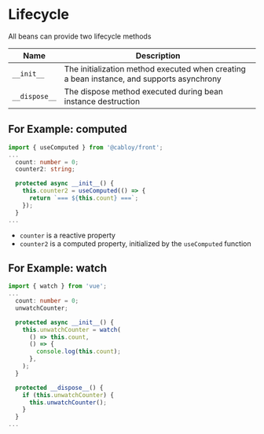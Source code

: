 # Lifecycle

All beans can provide two lifecycle methods

| Name          | Description                                                                               |
| ------------- | ----------------------------------------------------------------------------------------- |
| `__init__`    | The initialization method executed when creating a bean instance, and supports asynchrony |
| `__dispose__` | The dispose method executed during bean instance destruction                              |

## For Example: computed

```typescript
import { useComputed } from '@cabloy/front';
...
  count: number = 0;
  counter2: string;

  protected async __init__() {
    this.counter2 = useComputed(() => {
      return `=== ${this.count} ===`;
    });
  }
...
```

- `counter` is a reactive property
- `counter2` is a computed property, initialized by the `useComputed` function

## For Example: watch

```typescript
import { watch } from 'vue';
...
  count: number = 0;
  unwatchCounter;

  protected async __init__() {
    this.unwatchCounter = watch(
      () => this.count,
      () => {
        console.log(this.count);
      },
    );
  }

  protected __dispose__() {
    if (this.unwatchCounter) {
      this.unwatchCounter();
    }
  }
...
```
